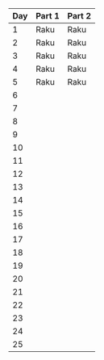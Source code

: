 Day | Part 1 | Part 2 |
----|--------|--------|
1 | Raku | Raku |
2 | Raku | Raku |
3 | Raku | Raku |
4 | Raku | Raku |
5 | Raku | Raku |
6 |  |  |
7 |  |  |
8 |  |  |
9 |  |  |
10 |  |  |
11 |  |  |
12 |  |  |
13 |  |  |
14 |  |  |
15 |  |  |
16 |  |  |
17 |  |  |
18 |  |  |
19 |  |  |
20 |  |  |
21 | 
22 | 
23 | 
24 | 
25 | 